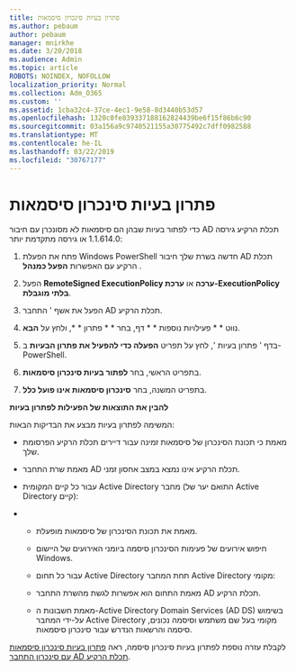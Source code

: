 ```yaml
---
title: פתרון בעיות סינכרון סיסמאות
ms.author: pebaum
author: pebaum
manager: mnirkhe
ms.date: 3/20/2018
ms.audience: Admin
ms.topic: article
ROBOTS: NOINDEX, NOFOLLOW
localization_priority: Normal
ms.collection: Adm_O365
ms.custom: ''
ms.assetid: 1cba32c4-37ce-4ec1-9e58-8d3440b53d57
ms.openlocfilehash: 1320c0fe839337188162824439be6f15f86b6c90
ms.sourcegitcommit: 03a156a9c9740521155a30775492c7dff0982588
ms.translationtype: MT
ms.contentlocale: he-IL
ms.lasthandoff: 03/22/2019
ms.locfileid: "30767177"
---
```

# <a name="troubleshoot-password-synchronization"></a>פתרון בעיות סינכרון סיסמאות

כדי לפתור בעיות שבהן הם סיסמאות לא מסונכרן עם חיבור AD תכלת הרקיע גירסה 1.1.614.0 או גירסה מתקדמת יותר:
  
1. פתח את הפעלת Windows PowerShell חדשה בשרת שלך חיבור AD תכלת הרקיע עם האפשרות **הפעל כמנהל** . 
    
2. הפעל **RemoteSigned ExecutionPolicy ערכה** או **ערכת-ExecutionPolicy בלתי מוגבלת**. 
    
3. הפעל את אשף ' התחבר AD תכלת הרקיע.
    
4. נווט * * פעילויות נוספות * * דף, בחר * * פתרון * *, ולחץ על **הבא**. 
    
5. בדף ' פתרון בעיות ', לחץ על תפריט **הפעלה כדי להפעיל את פתרון הבעיות** ב- PowerShell. 
    
6. בתפריט הראשי, בחר **לפתור בעיות סינכרון סיסמאות**. 
    
7. בתפריט המשנה, בחר **סינכרון סיסמאות אינו פועל כלל**. 
    
 **להבין את התוצאות של הפעילות לפתרון בעיות**
  
המשימה לפתרון בעיות מבצע את הבדיקות הבאות:
  
- מאמת כי תכונת הסינכרון של סיסמאות זמינה עבור דיירים תכלת הרקיע הפרסומת שלך.
    
- מאמת שרת התחבר AD תכלת הרקיע אינו נמצא במצב אחסון זמני.
    
- עבור כל קיים המקומית Active Directory מחבר (התואם יער של Active Directory קיים):
    
- 
  - מאמת את תכונת הסינכרון של סיסמאות מופעלת.
    
  - חיפוש אירועים של פעימות הסינכרון סיסמה ביומני האירועים של היישום Windows.
    
  - עבור כל תחום Active Directory תחת המחבר Active Directory מקומי:
    
  - מאמת התחום הוא אפשרות לגשת מהשרת התחבר AD תכלת הרקיע.
    
  - מאמת חשבונות ה-Active Directory Domain Services (AD DS) בשימוש על-ידי המחבר Active Directory מקומי בעל שם משתמש וסיסמה נכונים, סיסמה והרשאות הנדרש עבור סינכרון סיסמאות.
    
לקבלת עזרה נוספת לפתרון בעיות סינכרון סיסמה, ראה [פתרון בעיות סינכרון סיסמאות עם סינכרון התחבר AD תכלת הרקיע](https://docs.microsoft.com/azure/active-directory/connect/active-directory-aadconnectsync-troubleshoot-password-synchronization).
  

